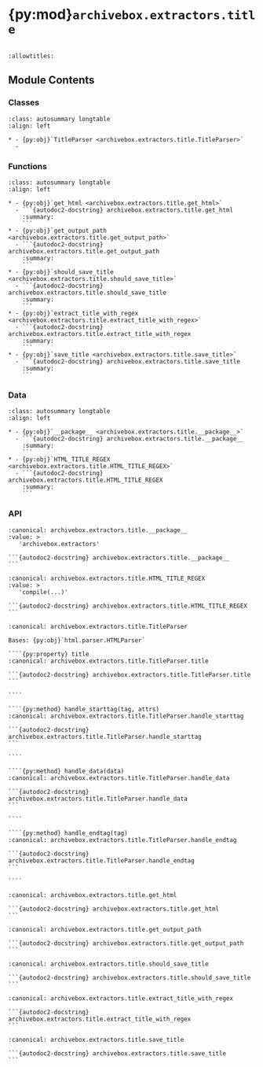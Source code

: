 # {py:mod}`archivebox.extractors.title`

```{py:module} archivebox.extractors.title
```

```{autodoc2-docstring} archivebox.extractors.title
:allowtitles:
```

## Module Contents

### Classes

````{list-table}
:class: autosummary longtable
:align: left

* - {py:obj}`TitleParser <archivebox.extractors.title.TitleParser>`
  -
````

### Functions

````{list-table}
:class: autosummary longtable
:align: left

* - {py:obj}`get_html <archivebox.extractors.title.get_html>`
  - ```{autodoc2-docstring} archivebox.extractors.title.get_html
    :summary:
    ```
* - {py:obj}`get_output_path <archivebox.extractors.title.get_output_path>`
  - ```{autodoc2-docstring} archivebox.extractors.title.get_output_path
    :summary:
    ```
* - {py:obj}`should_save_title <archivebox.extractors.title.should_save_title>`
  - ```{autodoc2-docstring} archivebox.extractors.title.should_save_title
    :summary:
    ```
* - {py:obj}`extract_title_with_regex <archivebox.extractors.title.extract_title_with_regex>`
  - ```{autodoc2-docstring} archivebox.extractors.title.extract_title_with_regex
    :summary:
    ```
* - {py:obj}`save_title <archivebox.extractors.title.save_title>`
  - ```{autodoc2-docstring} archivebox.extractors.title.save_title
    :summary:
    ```
````

### Data

````{list-table}
:class: autosummary longtable
:align: left

* - {py:obj}`__package__ <archivebox.extractors.title.__package__>`
  - ```{autodoc2-docstring} archivebox.extractors.title.__package__
    :summary:
    ```
* - {py:obj}`HTML_TITLE_REGEX <archivebox.extractors.title.HTML_TITLE_REGEX>`
  - ```{autodoc2-docstring} archivebox.extractors.title.HTML_TITLE_REGEX
    :summary:
    ```
````

### API

````{py:data} __package__
:canonical: archivebox.extractors.title.__package__
:value: >
   'archivebox.extractors'

```{autodoc2-docstring} archivebox.extractors.title.__package__
```

````

````{py:data} HTML_TITLE_REGEX
:canonical: archivebox.extractors.title.HTML_TITLE_REGEX
:value: >
   'compile(...)'

```{autodoc2-docstring} archivebox.extractors.title.HTML_TITLE_REGEX
```

````

`````{py:class} TitleParser(*args, **kwargs)
:canonical: archivebox.extractors.title.TitleParser

Bases: {py:obj}`html.parser.HTMLParser`

````{py:property} title
:canonical: archivebox.extractors.title.TitleParser.title

```{autodoc2-docstring} archivebox.extractors.title.TitleParser.title
```

````

````{py:method} handle_starttag(tag, attrs)
:canonical: archivebox.extractors.title.TitleParser.handle_starttag

```{autodoc2-docstring} archivebox.extractors.title.TitleParser.handle_starttag
```

````

````{py:method} handle_data(data)
:canonical: archivebox.extractors.title.TitleParser.handle_data

```{autodoc2-docstring} archivebox.extractors.title.TitleParser.handle_data
```

````

````{py:method} handle_endtag(tag)
:canonical: archivebox.extractors.title.TitleParser.handle_endtag

```{autodoc2-docstring} archivebox.extractors.title.TitleParser.handle_endtag
```

````

`````

````{py:function} get_html(link: archivebox.index.schema.Link, path: pathlib.Path, timeout: int = CURL_CONFIG.CURL_TIMEOUT) -> str
:canonical: archivebox.extractors.title.get_html

```{autodoc2-docstring} archivebox.extractors.title.get_html
```
````

````{py:function} get_output_path()
:canonical: archivebox.extractors.title.get_output_path

```{autodoc2-docstring} archivebox.extractors.title.get_output_path
```
````

````{py:function} should_save_title(link: archivebox.index.schema.Link, out_dir: typing.Optional[str] = None, overwrite: typing.Optional[bool] = False) -> bool
:canonical: archivebox.extractors.title.should_save_title

```{autodoc2-docstring} archivebox.extractors.title.should_save_title
```
````

````{py:function} extract_title_with_regex(html)
:canonical: archivebox.extractors.title.extract_title_with_regex

```{autodoc2-docstring} archivebox.extractors.title.extract_title_with_regex
```
````

````{py:function} save_title(link: archivebox.index.schema.Link, out_dir: typing.Optional[pathlib.Path] = None, timeout: int = CURL_CONFIG.CURL_TIMEOUT) -> archivebox.index.schema.ArchiveResult
:canonical: archivebox.extractors.title.save_title

```{autodoc2-docstring} archivebox.extractors.title.save_title
```
````
